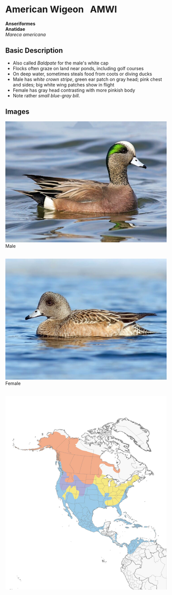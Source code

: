 # American Wigeon &nbsp; AMWI
**Anseriformes**<br>
**Anatidae**<br>
 *Mareca americana*

## Basic Description
- Also called *Baldpate* for the male's white cap
- Flocks often graze on land near ponds, including golf courses
- On deep water, sometimes steals food from coots or diving ducks
- Male has *white crown stripe*, green ear patch on gray head; pink chest and sides; big white wing patches show in flight
- Female has gray head contrasting with more pinkish body
- Note rather *small blue-gray bill*.


<!--TAG helps me identify what the link points to-->
## Images

![TAG](AMWI.male.jpg)<br>
Male <br><br>

![TAG](AMWI.female.jpg)<br>
Female <br><br>

![Range Map](AMWI.map.jpg)